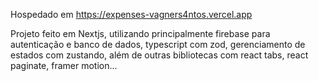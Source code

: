 Hospedado em https://expenses-vagners4ntos.vercel.app

Projeto feito em Nextjs, utilizando principalmente firebase para autenticação e banco de dados, typescript com zod, gerenciamento de estados com zustando, além de outras bibliotecas com react tabs, react paginate, framer motion...
